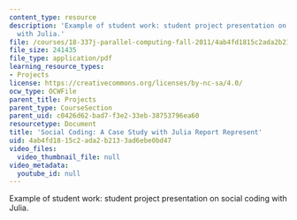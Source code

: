 ```yaml
---
content_type: resource
description: 'Example of student work: student project presentation on social coding
  with Julia.'
file: /courses/18-337j-parallel-computing-fall-2011/4ab4fd1815c2ada2b2133ad6ebe0bd47_MIT18_337JF11_Social_pres.pdf
file_size: 241435
file_type: application/pdf
learning_resource_types:
- Projects
license: https://creativecommons.org/licenses/by-nc-sa/4.0/
ocw_type: OCWFile
parent_title: Projects
parent_type: CourseSection
parent_uid: c0426d62-bad7-f3e2-33eb-38753796ea60
resourcetype: Document
title: 'Social Coding: A Case Study with Julia Report Represent'
uid: 4ab4fd18-15c2-ada2-b213-3ad6ebe0bd47
video_files:
  video_thumbnail_file: null
video_metadata:
  youtube_id: null
---
```

Example of student work: student project presentation on social coding with Julia.
